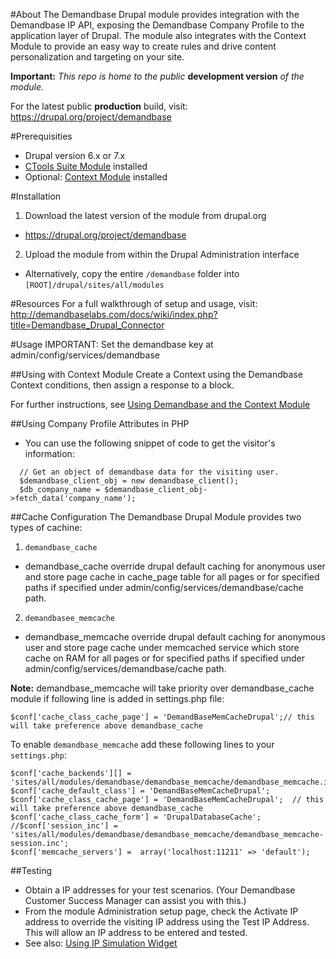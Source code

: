 #About
The Demandbase Drupal module provides integration with the Demandbase IP API, exposing the Demandbase Company Profile to the application layer of Drupal.  The module also integrates with the Context Module to provide an easy way to create rules and drive content personalization and targeting on your site.

**Important:** *This repo is home to the public* **development version** *of the module.*

For the latest public **production** build, visit: https://drupal.org/project/demandbase

#Prerequisities
* Drupal version 6.x or 7.x
* [CTools Suite Module](https://drupal.org/project/ctools) installed
* Optional: [Context Module](https://drupal.org/project/context) installed

#Installation
1. Download the latest version of the module from drupal.org
  * https://drupal.org/project/demandbase
2. Upload the module from within the Drupal Administration interface
  * Alternatively, copy the entire `/demandbase` folder into `[ROOT]/drupal/sites/all/modules`

#Resources
For a full walkthrough of setup and usage, visit:
http://demandbaselabs.com/docs/wiki/index.php?title=Demandbase_Drupal_Connector

#Usage
IMPORTANT: Set the demandbase key at admin/config/services/demandbase

##Using with Context Module
Create a Context using the Demandbase Context conditions, then assign a response to a block.

For further instructions, see [Using Demandbase and the Context Module](http://demandbaselabs.com/docs/wiki/index.php?title=Demandbase_Drupal_Connector#Using_Demandbase_in_the_Context_Module)

##Using Company Profile Attributes in PHP
- You can use the following snippet of code to get the visitor's information:
```
  // Get an object of demandbase data for the visiting user.
  $demandbase_client_obj = new demandbase_client();
  $db_company_name = $demandbase_client_obj->fetch_data('company_name');
```

##Cache Configuration
The Demandbase Drupal Module provides two types of cachine:

1. `demandbase_cache`
  * demandbase_cache override drupal default caching for anonymous user and store page cache in cache_page table for all pages or for specified paths if specified under admin/config/services/demandbase/cache path.

2. `demandbasee_memcache`
  * demandbase_memcache override drupal default caching for anonymous user and store page cache under memcached service which store cache on RAM for all pages or for specified paths if specified under admin/config/services/demandbase/cache path.

**Note:** demandbase_memcache will take priority over demandbase_cache module if following line is added in settings.php file:

`$conf['cache_class_cache_page'] = 'DemandBaseMemCacheDrupal';// this will take preference above demandbase_cache`

To enable `demandbase_memcache` add these following lines to your `settings.php`:
```
$conf['cache_backends'][] = 'sites/all/modules/demandbase/demandbase_memcache/demandbase_memcache.inc';
$conf['cache_default_class'] = 'DemandBaseMemCacheDrupal';
$conf['cache_class_cache_page'] = 'DemandBaseMemCacheDrupal';  // this will take preference above demandbase_cache
$conf['cache_class_cache_form'] = 'DrupalDatabaseCache';
//$conf['session_inc'] =  'sites/all/modules/demandbase/demandbase_memcache/demandbase_memcache-session.inc';
$conf['memcache_servers'] =  array('localhost:11211' => 'default');
```
##Testing
* Obtain a IP addresses for your test scenarios.  (Your Demandbase Customer Success Manager can assist you with this.)
* From the module Administration setup page, check the Activate IP address to override the visiting IP address using the Test IP Address. This will allow an IP address to be entered and tested.
* See also: [Using IP Simulation Widget](http://demandbaselabs.com/docs/wiki/index.php?title=Demandbase_Drupal_Connector#Configuring_And_Using_IP_Simulation_Widget)
